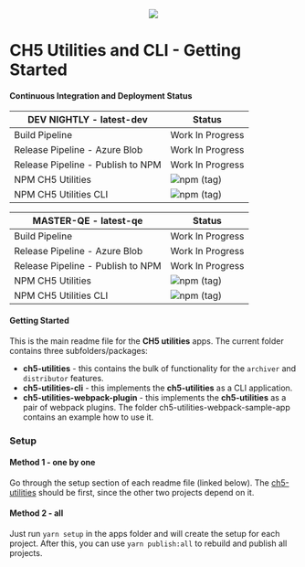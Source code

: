 <p align="center">
  <img src="https://kenticoprod.azureedge.net/kenticoblob/crestron/media/crestron/generalsiteimages/crestron-logo.png">
</p>
 
# CH5 Utilities and CLI - Getting Started

#### Continuous Integration and Deployment Status

| DEV NIGHTLY - latest-dev | Status |
| ------ | ----------- |
| Build Pipeline | Work In Progress |
| Release Pipeline - Azure Blob | Work In Progress |
| Release Pipeline - Publish to NPM | Work In Progress |
| NPM CH5 Utilities | ![npm (tag)](https://img.shields.io/npm/v/@crestron/ch5-utilities/latest-dev) |
| NPM CH5 Utilities CLI | ![npm (tag)](https://img.shields.io/npm/v/@crestron/ch5-utilities-cli/latest-dev) |

| MASTER-QE - latest-qe | Status |
| ------ | ----------- |
| Build Pipeline | Work In Progress |
| Release Pipeline - Azure Blob | Work In Progress |
| Release Pipeline - Publish to NPM | Work In Progress |
| NPM CH5 Utilities | ![npm (tag)](https://img.shields.io/npm/v/@crestron/ch5-utilities/latest-qe) |
| NPM CH5 Utilities CLI | ![npm (tag)](https://img.shields.io/npm/v/@crestron/ch5-utilities-cli/latest-qe) |

#### Getting Started
This is the main readme file for the **CH5 utilities** apps.
The current folder contains three subfolders/packages: 

* **ch5-utilities** - this contains the bulk of functionality for the ``archiver`` and `` distributor`` features.
* **ch5-utilities-cli** - this implements the **ch5-utilities** as a CLI application. 
* **ch5-utilities-webpack-plugin** - this implements the **ch5-utilities** as a pair of webpack plugins. The folder ch5-utilities-webpack-sample-app contains an example how to use it.

### Setup

#### Method 1 - one by one

Go through the setup section of each readme file (linked below). The [ch5-utilities](./ch5-utilities/readme.md) should be first, since the other two projects depend on it.

#### Method 2 - all

Just run `yarn setup` in the apps folder and will create the setup for each project.
After this, you can use `yarn publish:all` to rebuild and publish all projects.
